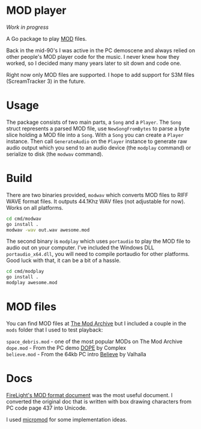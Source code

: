 # MOD player

_Work in progress_

A Go package to play [MOD](<https://en.wikipedia.org/wiki/MOD_(file_format)>) files.

Back in the mid-90's I was active in the PC demoscene and always relied on other people's MOD player code for the music. I never knew how they worked, so I decided many many years later to sit down and code one.

Right now only MOD files are supported. I hope to add support for S3M files (ScreamTracker 3) in the future.

# Usage

The package consists of two main parts, a `Song` and a `Player`. The `Song` struct represents a parsed MOD file, use `NewSongFromBytes` to parse a byte slice holding a MOD file into a `Song`. With a `Song` you can create a `Player` instance. Then call `GenerateAudio` on the `Player` instance to generate raw audio output which you send to an audio device (the `modplay` command) or serialize to disk (the `modwav` command).

# Build

There are two binaries provided, `modwav` which converts MOD files to RIFF WAVE format files. It outputs 44.1Khz WAV files (not adjustable for now). Works on all platforms.

```bash
cd cmd/modwav
go install .
modwav -wav out.wav awesome.mod
```

The second binary is `modplay` which uses `portaudio` to play the MOD file to audio out on your computer. I've included the Windows DLL `portaudio_x64.dll`, you will need to compile portaudio for other platforms. Good luck with that, it can be a bit of a hassle.

```bash
cd cmd/modplay
go install .
modplay awesome.mod
```

# MOD files

You can find MOD files at [The Mod Archive](https://modarchive.org/) but I included a couple in the `mods` folder that I used to test playback:

`space_debris.mod` - one of the most popular MODs on The Mod Archive\
`dope.mod` - From the PC demo [DOPE](http://www.pouet.net/prod.php?which=37) by Complex\
`believe.mod` - From the 64kb PC intro [Believe](http://www.pouet.net/prod.php?which=1151) by Valhalla

# Docs

[FireLight's MOD format document](docs/fmoddoc.txt) was the most useful document. I converted the original doc that is written with box drawing characters from PC code page 437 into Unicode.

I used [micromod](https://github.com/martincameron/micromod) for some implementation ideas.
